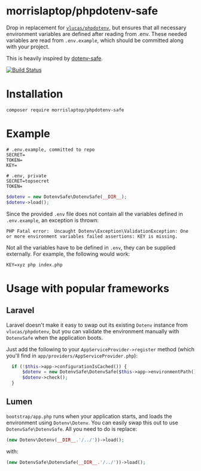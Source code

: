 # morrislaptop/phpdotenv-safe

Drop in replacement for [`vlucas/phpdotenv`](https://github.com/vlucas/phpdotenv), but ensures that all necessary environment
variables are defined after reading from .env. These needed variables are read from `.env.example`, which should be
committed along with your project.

This is heavily inspired by [dotenv-safe](https://github.com/rolodato/dotenv-safe).

[![Build Status](https://travis-ci.org/morrislaptop/phpdotenv-safe.svg)](https://travis-ci.org/morrislaptop/phpdotenv-safe)

# Installation

```
composer require morrislaptop/phpdotenv-safe
```

# Example

```dosini
# .env.example, committed to repo
SECRET=
TOKEN=
KEY=
```

```dosini
# .env, private
SECRET=topsecret
TOKEN=
```

```php
$dotenv = new DotenvSafe\DotenvSafe(__DIR__);
$dotenv->load();
```

Since the provided `.env` file does not contain all the variables defined in `.env.example`, an exception is thrown:

```
PHP Fatal error:  Uncaught Dotenv\Exception\ValidationException: One or more environment variables failed assertions: KEY is missing.
```

Not all the variables have to be defined in `.env`, they can be supplied externally. For example, the following would work:

```
KEY=xyz php index.php
```

# Usage with popular frameworks

## Laravel

Laravel doesn't make it easy to swap out its existing `Dotenv` instance from `vlucas/phpdotenv`, but you can validate the environment manually with `DotenvSafe` when the application boots.

Just add the following to your `AppServiceProvider->register` method (which you'll find in `app/providers/AppServiceProvider.php`):

```php
  if (!$this->app->configurationIsCached()) {
      $dotenv = new DotenvSafe\DotenvSafe($this->app->environmentPath(), $this->app->environmentFile());
      $dotenv->check();
  }
```

## Lumen

`bootstrap/app.php` runs when your application starts, and loads the environment using `Dotenv\Dotenv`. You can easily swap this out to use `DotenvSafe\DotenvSafe`. All you need to do is replace:

```php
(new Dotenv\Dotenv(__DIR__.'/../'))->load();
```

with:

```php
(new DotenvSafe\DotenvSafe(__DIR__.'/../'))->load();
```
